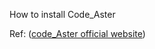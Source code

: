 How to install Code_Aster



Ref: ([code_Aster official website](https://www.code-aster.org/spip.php?article272))